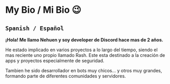 # My Bio / Mi Bio 😉
## `Spanish / Español`
__¡Hola! Me llamo Nehuen y soy developer de Discord hace mas de 2 años.__

He estado implicado en varios proyectos a lo largo del tiempo, siendo el mas reciente uno propio llamado Rash. Este esta destinado a la creación de apps y proyectos especialmente de seguridad.

Tambien he sido desarrollador en bots muy chicos... y otros muy grandes, formando parte de diferentes comunidades y servidores.



